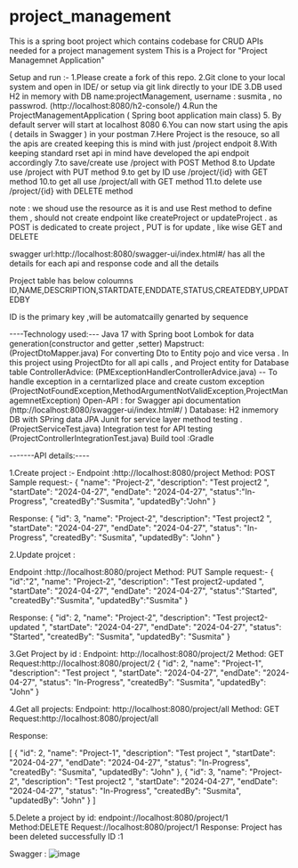 # project_management
This is a spring boot project which contains codebase for CRUD APIs needed for a project management system
This is a Project for "Project Managemnet Application"

Setup and run :-
1.Please create a fork of this repo.
2.Git clone to your local system and open in IDE/ or setup via git link directly to your IDE
3.DB used H2 in memory with DB name:projectManagement, username : susmita , no passwrod. (http://localhost:8080/h2-console/)
4.Run the ProjectManagementApplication ( Spring boot application main class)
5. By default server will start at localhost 8080
6.You can now start using the apis ( details in Swagger ) in your postman
7.Here Project is the resouce, so all the apis are created keeping this is mind with just /project endpoit 
8.With keeping standard rset api in mind have developed the api endpoit accordingly 
7.to save/create use /project with POST Method
8.to Update use /project with PUT method
9.to get by ID use /project/{id} with GET method
10.to get all use /project/all with GET method
11.to delete use /project/{id} with DELETE method

note : we shoud use the resource as it is and use Rest method to define them , should not create endpoint like createProject or updateProject . 
as POST is dedicated to create project , PUT is for update , like wise GET and DELETE

swagger url:http://localhost:8080/swagger-ui/index.html#/ 
has all the details for each api and response code and all the details

Project table has below coloumns
ID,NAME,DESCRIPTION,STARTDATE,ENDDATE,STATUS,CREATEDBY,UPDATEDBY

ID is the primary key ,will be automatcailly genarted by sequence

 
 ----Technology used:---
 Java 17 with Spring boot
 Lombok for data generation(constructor and getter ,setter)
 Mapstruct:(ProjectDtoMapper.java) For converting Dto to Entity pojo and vice versa . In this project using ProjectDto for all api calls , and Project entity for Database table
 ControllerAdvice: (PMExceptionHandlerControllerAdvice.java) -- To handle exception in a cerntarlized place and create custom exception
					(ProjectNotFoundException,MethodArgumentNotValidException,ProjectManagemnetException)
Open-API : for Swagger api documentation (http://localhost:8080/swagger-ui/index.html#/ )
Database: H2 inmemory DB with SPring data JPA
Junit for service layer method testing .(ProjectServiceTest.java)
Integration test for API testing (ProjectControllerIntegrationTest.java)
 Build tool :Gradle
 
 
 
-------API details:----

1.Create project :-
Endpoint :http://localhost:8080/project
Method: POST
Sample request:-
{
     "name": "Project-2",
     "description": "Test project2 ",
     "startDate": "2024-04-27",
     "endDate": "2024-04-27",
     "status":"In-Progress",
     "createdBy":"Susmita",
     "updatedBy":"John"
 }
 
 Response:
 {
         "id": 3,
         "name": "Project-2",
         "description": "Test project2 ",
         "startDate": "2024-04-27",
         "endDate": "2024-04-27",
         "status": "In-Progress",
         "createdBy": "Susmita",
         "updatedBy": "John"
 }
 
2.Update projcet :


Endpoint :http://localhost:8080/project
Method: PUT
Sample request:-
{
     "id":"2",
     "name": "Project-2",
     "description": "Test project2-updated ",
     "startDate": "2024-04-27",
     "endDate": "2024-04-27",
     "status":"Started",
     "createdBy":"Susmita",
     "updatedBy":"Susmita"
 }
 
 Response:
 {
     "id": 2,
     "name": "Project-2",
     "description": "Test project2-updated ",
     "startDate": "2024-04-27",
     "endDate": "2024-04-27",
     "status": "Started",
     "createdBy": "Susmita",
     "updatedBy": "Susmita"
 }
 
 3.Get Project by id :
 Endpoint: http://localhost:8080/project/2
 Method: GET
 Request:http://localhost:8080/project/2
 {
     "id": 2,
     "name": "Project-1",
     "description": "Test project ",
     "startDate": "2024-04-27",
     "endDate": "2024-04-27",
     "status": "In-Progress",
     "createdBy": "Susmita",
     "updatedBy": "John"
 }
 
 
 4.Get all projects:
 Endpoint: http://localhost:8080/project/all
 Method: GET
 Request:http://localhost:8080/project/all
 
 Response:
 
 [
       {
           "id": 2,
           "name": "Project-1",
           "description": "Test project ",
           "startDate": "2024-04-27",
           "endDate": "2024-04-27",
           "status": "In-Progress",
           "createdBy": "Susmita",
           "updatedBy": "John"
       },
       {
           "id": 3,
           "name": "Project-2",
           "description": "Test project2 ",
           "startDate": "2024-04-27",
           "endDate": "2024-04-27",
           "status": "In-Progress",
           "createdBy": "Susmita",
           "updatedBy": "John"
       }
  ]
 
 
 5.Delete a project by id:
 endpoint://localhost:8080/project/1
 Method:DELETE
 Request://localhost:8080/project/1
 Response:
 Project has been deleted successfully  ID :1

Swagger :
![image](https://github.com/susmi170/project_management/assets/149704969/39990b2f-b9df-47d2-8462-d575d27a6ff7)

 
